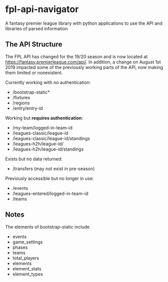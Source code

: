 # fpl-api-navigator
A fantasy premier league library with python applications to use the API and libraries of parsed information

## The API Structure
The FPL API has changed for the 19/20 season and is now located at https://fantasy.premierleague.com/api/. In addition, a change on August 1st 2019 impacted some of the previously working parts of the API, now making them limited or nonexistent. 

Currently working with no authentication:
* /bootstrap-static*
* /fixtures
* /regions
* /entry/entry-id

Working but **requires authentication**:
* /my-team/logged-in-team-id
* /leagues-classic/league-id
* /leagues-classic/league-id/standings
* /leagues-h2h/league-id/
* /leagues-h2h/league-id/standings

Exists but no data returned:
* /transfers (may not exist in pre-season)

Previously accessible but no longer in use:
* /events
* /leagues-entered/logged-in-team-id
* /teams 

## Notes
The elements of bootstrap-static include
* events
* game_settings
* phases
* teams
* total_players
* elements
* element_stats
* element_types

